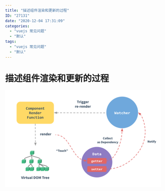 ```yaml
---
title: "描述组件渲染和更新的过程"
ID: "27131"
date: "2020-12-04 17:31:09"
categories: 
  - "vuejs 常见问题"
  - "默认"
tags: 
  - "vuejs 常见问题"
  - "默认"
---
```


# 描述组件渲染和更新的过程

![](./images/3061191963.png)
